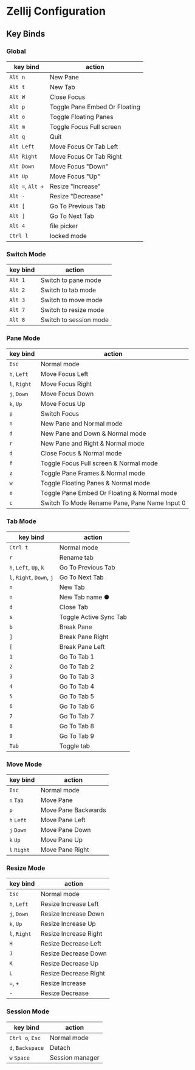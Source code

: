 # Zellij Configuration

## Key Binds

### Global

| key bind         | action                        |
| ---------------- | ----------------------------- |
| `Alt n`          | New Pane                      |
| `Alt t`          | New Tab                       |
| `Alt W`          | Close Focus                   |
| `Alt p`          | Toggle Pane Embed Or Floating |
| `Alt o`          | Toggle Floating Panes         |
| `Alt m`          | Toggle Focus Full screen      |
| `Alt q`          | Quit                          |
| `Alt Left`       | Move Focus Or Tab Left        |
| `Alt Right`      | Move Focus Or Tab Right       |
| `Alt Down`       | Move Focus "Down"             |
| `Alt Up`         | Move Focus "Up"               |
| `Alt =`, `Alt +` | Resize "Increase"             |
| `Alt -`          | Resize "Decrease"             |
| `Alt [`          | Go To Previous Tab            |
| `Alt ]`          | Go To Next Tab                |
| `Alt 4`          | file picker                   |
| `Ctrl l`         | locked mode                   |

### Switch Mode

| key bind | action                 |
| -------- | ---------------------- |
| `Alt 1`  | Switch to pane mode    |
| `Alt 2`  | Switch to tab mode     |
| `Alt 3`  | Switch to move mode    |
| `Alt 7`  | Switch to resize mode  |
| `Alt 8`  | Switch to session mode |

### Pane Mode

| key bind     | action                                        |
| ------------ | --------------------------------------------- |
| `Esc`        | Normal mode                                   |
| `h`, `Left`  | Move Focus Left                               |
| `l`, `Right` | Move Focus Right                              |
| `j`, `Down`  | Move Focus Down                               |
| `k`, `Up`    | Move Focus Up                                 |
| `p`          | Switch Focus                                  |
| `n`          | New Pane and Normal mode                      |
| `d`          | New Pane and Down & Normal mode               |
| `r`          | New Pane and Right & Normal mode              |
| `d`          | Close Focus & Normal mode                     |
| `f`          | Toggle Focus Full screen & Normal mode        |
| `z`          | Toggle Pane Frames & Normal mode              |
| `w`          | Toggle Floating Panes & Normal mode           |
| `e`          | Toggle Pane Embed Or Floating & Normal mode   |
| `c`          | Switch To Mode Rename Pane, Pane Name Input 0 |

### Tab Mode

| key bind                  | action                 |
| ------------------------- | ---------------------- |
| `Ctrl t`                  | Normal mode            |
| `r`                       | Rename tab             |
| `h`, `Left`, `Up`, `k`    | Go To Previous Tab     |
| `l`, `Right`, `Down`, `j` | Go To Next Tab         |
| `n`                       | New Tab                |
| `n`                       | New Tab name ●         |
| `d`                       | Close Tab              |
| `s`                       | Toggle Active Sync Tab |
| `b`                       | Break Pane             |
| `]`                       | Break Pane Right       |
| `[`                       | Break Pane Left        |
| `1`                       | Go To Tab 1            |
| `2`                       | Go To Tab 2            |
| `3`                       | Go To Tab 3            |
| `4`                       | Go To Tab 4            |
| `5`                       | Go To Tab 5            |
| `6`                       | Go To Tab 6            |
| `7`                       | Go To Tab 7            |
| `8`                       | Go To Tab 8            |
| `9`                       | Go To Tab 9            |
| `Tab`                     | Toggle tab             |

### Move Mode

| key bind    | action              |
| ----------- | ------------------- |
| `Esc`       | Normal mode         |
| `n` `Tab`   | Move Pane           |
| `p`         | Move Pane Backwards |
| `h` `Left`  | Move Pane Left      |
| `j` `Down`  | Move Pane Down      |
| `k` `Up`    | Move Pane Up        |
| `l` `Right` | Move Pane Right     |

### Resize Mode

| key bind     | action                |
| ------------ | --------------------- |
| `Esc`        | Normal mode           |
| `h`, `Left`  | Resize Increase Left  |
| `j`, `Down`  | Resize Increase Down  |
| `k`, `Up`    | Resize Increase Up    |
| `l`, `Right` | Resize Increase Right |
| `H`          | Resize Decrease Left  |
| `J`          | Resize Decrease Down  |
| `K`          | Resize Decrease Up    |
| `L`          | Resize Decrease Right |
| `=`, `+`     | Resize Increase       |
| `-`          | Resize Decrease       |

### Session Mode

| key bind         | action          |
| ---------------- | --------------- |
| `Ctrl o`, `Esc`  | Normal mode     |
| `d`, `Backspace` | Detach          |
| `w` `Space`      | Session manager |
